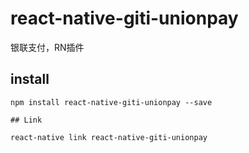 # react-native-giti-unionpay
银联支付，RN插件 
## install

```
npm install react-native-giti-unionpay --save

## Link

react-native link react-native-giti-unionpay

